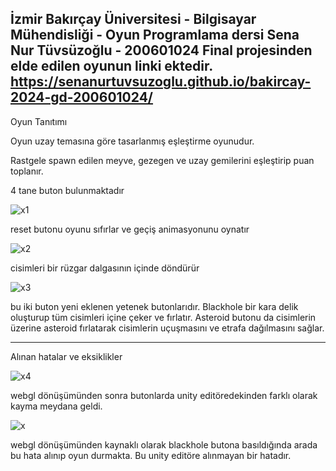 İzmir Bakırçay Üniversitesi - Bilgisayar Mühendisliği - Oyun Programlama dersi
Sena Nur Tüvsüzoğlu - 200601024
Final projesinden elde edilen oyunun linki ektedir. 
https://senanurtuvsuzoglu.github.io/bakircay-2024-gd-200601024/
------------------------------

Oyun Tanıtımı

Oyun uzay  temasına göre tasarlanmış eşleştirme oyunudur.

Rastgele spawn edilen meyve, gezegen ve uzay gemilerini eşleştirip puan toplanır.

4 tane buton bulunmaktadır 

![x1](https://github.com/user-attachments/assets/4b12bcf7-6641-42fa-b3ef-b6c7dc6004b9)

reset butonu oyunu sıfırlar ve geçiş animasyonunu oynatır

  ![x2](https://github.com/user-attachments/assets/12b68b3f-9c41-49aa-80e6-6ddd34f38bdf)

 cisimleri bir rüzgar dalgasının içinde döndürür

  
![x3](https://github.com/user-attachments/assets/6f5cc3b9-30ae-4998-9698-2a355a64316b)

bu iki buton yeni eklenen yetenek butonlarıdır. Blackhole bir kara delik oluşturup tüm cisimleri içine çeker ve fırlatır. Asteroid butonu da cisimlerin üzerine asteroid fırlatarak cisimlerin uçuşmasını ve etrafa dağılmasını sağlar.

-----------------------------------------
Alınan hatalar  ve eksiklikler

![x4](https://github.com/user-attachments/assets/73bd72f8-523d-4416-b9f3-eb015929a285)

webgl dönüşümünden sonra butonlarda unity  editöredekinden farklı olarak kayma meydana geldi.

 
![x](https://github.com/user-attachments/assets/df2597ae-4801-4ee3-9ef8-ccd91fe8648d)

webgl dönüşümünden kaynaklı olarak blackhole butona basıldığında arada bu hata alınıp oyun durmakta. Bu unity editöre alınmayan bir hatadır.  
